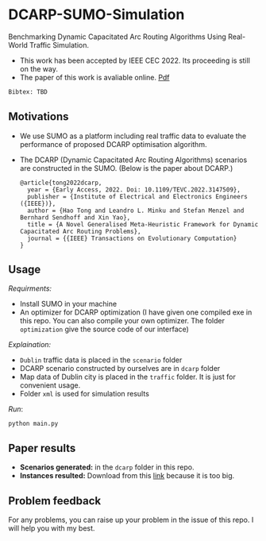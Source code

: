 # DCARP-SUMO-Simulation
Benchmarking Dynamic Capacitated Arc Routing Algorithms Using Real-World Traffic Simulation. 

- This work has been accepted by IEEE CEC 2022. Its proceeding is still on the way. 
- The paper of this work is avaliable online. [Pdf](https://www.cs.bham.ac.uk/~minkull/publications/TongCEC2022.pdf) 

```tex
Bibtex: TBD
```



## Motivations

- We use SUMO as a platform including real traffic data to evaluate the performance of proposed DCARP optimisation algorithm. 

- The DCARP (Dynamic Capacitated Arc Routing Algorithms) scenarios are constructed in the SUMO.  (Below is the paper about DCARP.)

  ```
  @article{tong2022dcarp,
    year = {Early Access, 2022. Doi: 10.1109/TEVC.2022.3147509},
    publisher = {Institute of Electrical and Electronics Engineers ({IEEE})},
    author = {Hao Tong and Leandro L. Minku and Stefan Menzel and Bernhard Sendhoff and Xin Yao},
    title = {A Novel Generalised Meta-Heuristic Framework for Dynamic Capacitated Arc Routing Problems},
    journal = {{IEEE} Transactions on Evolutionary Computation}
  }
  ```

## Usage

*Requirments:* 

- Install SUMO in your machine 
- An optimizer for DCARP optimization (I have given one compiled exe in this repo. You can also compile your own optimizer. The folder `optimization` give the source code of our interface)

*Explaination:* 

- `Dublin` traffic data is placed in the `scenario` folder 
- DCARP scenario constructed by ourselves are in `dcarp` folder
- Map data of Dublin city is placed in the `traffic` folder. It is just for convenient usage. 
- Folder `xml` is used for simulation results 

*Run*:

`python main.py` 

## Paper results

- **Scenarios generated:** in the `dcarp` folder in this repo. 
- **Instances resulted:**  Download from this [link](https://drive.google.com/file/d/1hemgVzAcRpOf6U4ARoQQkuUpYUvXlN5o/view?usp=sharing) because it is too big. 



## Problem feedback

For any problems, you can raise up your problem in the issue of this repo. I will help you with my best. 

 